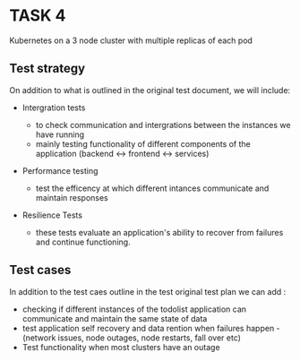 # TASK 4 

Kubernetes on a 3 node cluster with multiple replicas of each pod

## Test strategy

On addition to what is outlined in the original test document, we will include:

- Intergration tests
    - to check communication and intergrations between the instances we have running
    - mainly testing functionality of different components of the application (backend <-> frontend <-> services)

- Performance testing 
    - test the efficency at which different intances communicate and maintain responses 

- Resilience Tests 
    - these tests evaluate an application's ability to recover from failures and continue functioning.



## Test cases

In addition to the test caes outline in the test original test plan we can add :

- checking if different instances of the todolist application can communicate and maintain the same state of data
- test application self recovery and data rention when failures happen - (network issues, node outages, node restarts, fall over etc)
- Test functionality when most clusters have an outage  

